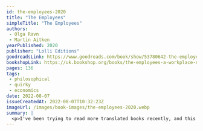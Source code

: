 ```yaml
---
id: the-employees-2020
title: "The Employees"
simpleTitle: "The Employees"
authors: 
 - Olga Ravn 
 - Martin Aitken
yearPublished: 2020
publisher: "Lolli Editions"
goodreadsLink: https://www.goodreads.com/book/show/53780642-the-employees
bookshopLink: https://uk.bookshop.org/books/the-employees-a-workplace-novel-of-the-22nd-century/9781999992880
pages: 136
tags: 
 - philosophical 
 - quirky 
 - economics
date: 2022-08-07
issueCreatedAt: 2022-08-07T10:32:23Z
imageUrl: /images/book-images/the-employees-2020.webp
summary: | 
  <p>I've been trying to read more translated books recently, and this was one I picked up in Hay-on-Wye. I loved it; it's quite quirky and funny, but it's an interesting take on what work might ultimately mean, and at what cost we would pursue it. It's a quick read, but nevertheless is certainly worth picking up :)</p>
---
```


